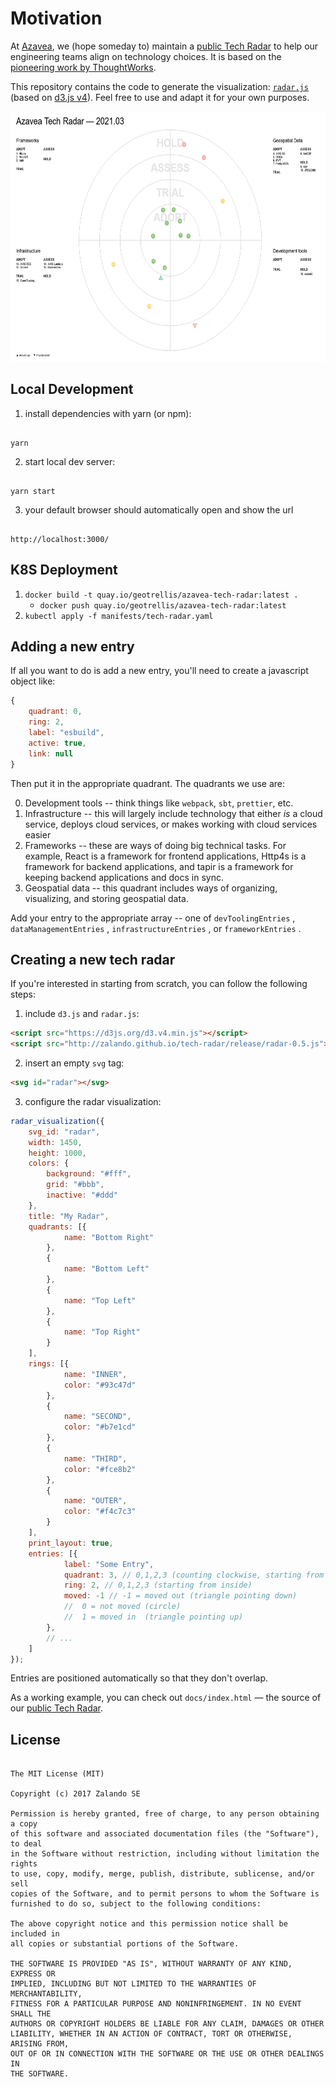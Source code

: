 # Motivation

At [Azavea](https://www.azavea.com/), we (hope someday to) maintain a [public Tech
Radar](http://azavea.github.io/tech-radar/) to help our engineering teams
align on technology choices. It is based on the [pioneering work
by ThoughtWorks](https://www.thoughtworks.com/radar).

This repository contains the code to generate the visualization:
[ `radar.js` ](/docs/radar.js) (based on [d3.js v4](https://d3js.org)).
Feel free to use and adapt it for your own purposes.

<img src="./images/tech-radar.png" height="400"/>

## Local Development

1. install dependencies with yarn (or npm):

``` 

yarn 
```

2. start local dev server:

``` 

yarn start
```

3. your default browser should automatically open and show the url

 

``` 

http://localhost:3000/
```

## K8S Deployment

1. `docker build -t quay.io/geotrellis/azavea-tech-radar:latest .`
    * `docker push quay.io/geotrellis/azavea-tech-radar:latest`
2. `kubectl apply -f manifests/tech-radar.yaml`

## Adding a new entry

If all you want to do is add a new entry, you'll need to create a javascript object like:

``` javascript
{
    quadrant: 0,
    ring: 2,
    label: "esbuild",
    active: true,
    link: null
}
```

Then put it in the appropriate quadrant. The quadrants we use are:

0. Development tools -- think things like `webpack`,        `sbt`,        `prettier`, etc.
1. Infrastructure -- this will largely include technology that either _is_ a cloud service, deploys cloud services, or makes working with cloud services easier
2. Frameworks -- these are ways of doing big technical tasks. For example, React is a framework for frontend applications, Http4s is a framework for backend applications, and tapir is a framework for keeping backend applications and docs in sync.
3. Geospatial data -- this quadrant includes ways of organizing, visualizing, and storing geospatial data.

Add your entry to the appropriate array -- one of `devToolingEntries` , `dataManagementEntries` , `infrastructureEntries` , or `frameworkEntries` .

## Creating a new tech radar

If you're interested in starting from scratch, you can follow the following steps:

1. include `d3.js` and `radar.js`:

``` html
<script src="https://d3js.org/d3.v4.min.js"></script>
<script src="http://zalando.github.io/tech-radar/release/radar-0.5.js"></script>
```

2. insert an empty `svg` tag:

``` html
<svg id="radar"></svg>
```

3. configure the radar visualization:

``` js
radar_visualization({
    svg_id: "radar",
    width: 1450,
    height: 1000,
    colors: {
        background: "#fff",
        grid: "#bbb",
        inactive: "#ddd"
    },
    title: "My Radar",
    quadrants: [{
            name: "Bottom Right"
        },
        {
            name: "Bottom Left"
        },
        {
            name: "Top Left"
        },
        {
            name: "Top Right"
        }
    ],
    rings: [{
            name: "INNER",
            color: "#93c47d"
        },
        {
            name: "SECOND",
            color: "#b7e1cd"
        },
        {
            name: "THIRD",
            color: "#fce8b2"
        },
        {
            name: "OUTER",
            color: "#f4c7c3"
        }
    ],
    print_layout: true,
    entries: [{
            label: "Some Entry",
            quadrant: 3, // 0,1,2,3 (counting clockwise, starting from bottom right)
            ring: 2, // 0,1,2,3 (starting from inside)
            moved: -1 // -1 = moved out (triangle pointing down)
            //  0 = not moved (circle)
            //  1 = moved in  (triangle pointing up)
        },
        // ...
    ]
});
```

Entries are positioned automatically so that they don't overlap.

As a working example, you can check out `docs/index.html` &mdash; the source of our [public Tech
Radar](http://zalando.github.io/tech-radar/).

## License

``` 

The MIT License (MIT)

Copyright (c) 2017 Zalando SE

Permission is hereby granted, free of charge, to any person obtaining a copy
of this software and associated documentation files (the "Software"), to deal
in the Software without restriction, including without limitation the rights
to use, copy, modify, merge, publish, distribute, sublicense, and/or sell
copies of the Software, and to permit persons to whom the Software is
furnished to do so, subject to the following conditions:

The above copyright notice and this permission notice shall be included in
all copies or substantial portions of the Software.

THE SOFTWARE IS PROVIDED "AS IS", WITHOUT WARRANTY OF ANY KIND, EXPRESS OR
IMPLIED, INCLUDING BUT NOT LIMITED TO THE WARRANTIES OF MERCHANTABILITY,
FITNESS FOR A PARTICULAR PURPOSE AND NONINFRINGEMENT. IN NO EVENT SHALL THE
AUTHORS OR COPYRIGHT HOLDERS BE LIABLE FOR ANY CLAIM, DAMAGES OR OTHER
LIABILITY, WHETHER IN AN ACTION OF CONTRACT, TORT OR OTHERWISE, ARISING FROM,
OUT OF OR IN CONNECTION WITH THE SOFTWARE OR THE USE OR OTHER DEALINGS IN
THE SOFTWARE.
```
